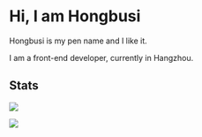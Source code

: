 # Hi, I am Hongbusi

Hongbusi is my pen name and I like it. 

<!-- ## Personal Blog -->

<!-- ## Personal Info -->

I am a front-end developer, currently in Hangzhou.

<!-- Want to know more: -->

<!-- - [Blog](https://hongbusi.github.io)
- [Essay](https://github.com/Hongbusi/Essay): Personal essay.
- [ToDoList](https://github.com/Hongbusi/ToDoList): Personal to-do list, updated every Sunday. -->

<!-- ## Projects -->

## Stats

![](https://github-readme-stats.vercel.app/api/top-langs/?username=Hongbusi&layout=compact)

<!-- ![](https://github-readme-stats.vercel.app/api?username=Hongbusi&show_icons=true&icon_color=0366d6&text_color=24292e&bg_color=ffffff&hide_title=true) -->

![](https://komarev.com/ghpvc/?username=Hongbusi&color=red)
